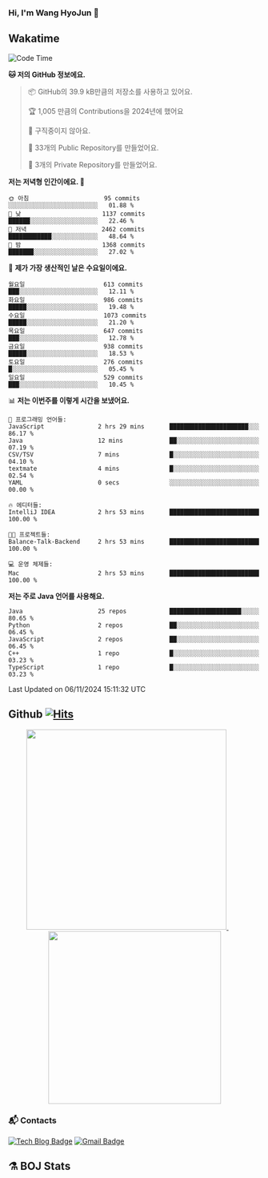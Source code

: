 ### Hi, I'm Wang HyoJun 👋

## Wakatime
<!--START_SECTION:waka-->
![Code Time](http://img.shields.io/badge/Code%20Time-291%20hrs%2024%20mins-blue)

**🐱 저의 GitHub 정보에요.** 

> 📦 GitHub의 39.9 kB만큼의 저장소를 사용하고 있어요. 
 > 
> 🏆 1,005 만큼의 Contributions을 2024년에 했어요
 > 
> 🚫 구직중이지 않아요.
 > 
> 📜 33개의 Public Repository를 만들었어요. 
 > 
> 🔑 3개의 Private Repository를 만들었어요. 
 > 
**저는 저녁형 인간이에요. 🦉** 

```text
🌞 아침                     95 commits          ░░░░░░░░░░░░░░░░░░░░░░░░░   01.88 % 
🌆 낮　                     1137 commits        ██████░░░░░░░░░░░░░░░░░░░   22.46 % 
🌃 저녁                     2462 commits        ████████████░░░░░░░░░░░░░   48.64 % 
🌙 밤　                     1368 commits        ███████░░░░░░░░░░░░░░░░░░   27.02 % 
```
📅 **제가 가장 생산적인 날은 수요일이에요.** 

```text
월요일                      613 commits         ███░░░░░░░░░░░░░░░░░░░░░░   12.11 % 
화요일                      986 commits         █████░░░░░░░░░░░░░░░░░░░░   19.48 % 
수요일                      1073 commits        █████░░░░░░░░░░░░░░░░░░░░   21.20 % 
목요일                      647 commits         ███░░░░░░░░░░░░░░░░░░░░░░   12.78 % 
금요일                      938 commits         █████░░░░░░░░░░░░░░░░░░░░   18.53 % 
토요일                      276 commits         █░░░░░░░░░░░░░░░░░░░░░░░░   05.45 % 
일요일                      529 commits         ███░░░░░░░░░░░░░░░░░░░░░░   10.45 % 
```


📊 **저는 이번주를 이렇게 시간을 보냈어요.** 

```text
💬 프로그래밍 언어들: 
JavaScript               2 hrs 29 mins       ██████████████████████░░░   86.17 % 
Java                     12 mins             ██░░░░░░░░░░░░░░░░░░░░░░░   07.19 % 
CSV/TSV                  7 mins              █░░░░░░░░░░░░░░░░░░░░░░░░   04.10 % 
textmate                 4 mins              █░░░░░░░░░░░░░░░░░░░░░░░░   02.54 % 
YAML                     0 secs              ░░░░░░░░░░░░░░░░░░░░░░░░░   00.00 % 

🔥 에디터들: 
IntelliJ IDEA            2 hrs 53 mins       █████████████████████████   100.00 % 

🐱‍💻 프로젝트들: 
Balance-Talk-Backend     2 hrs 53 mins       █████████████████████████   100.00 % 

💻 운영 체제들: 
Mac                      2 hrs 53 mins       █████████████████████████   100.00 % 
```

**저는 주로 Java 언어를 사용해요.** 

```text
Java                     25 repos            ████████████████████░░░░░   80.65 % 
Python                   2 repos             ██░░░░░░░░░░░░░░░░░░░░░░░   06.45 % 
JavaScript               2 repos             ██░░░░░░░░░░░░░░░░░░░░░░░   06.45 % 
C++                      1 repo              █░░░░░░░░░░░░░░░░░░░░░░░░   03.23 % 
TypeScript               1 repo              █░░░░░░░░░░░░░░░░░░░░░░░░   03.23 % 
```




 Last Updated on 06/11/2024 15:11:32 UTC
<!--END_SECTION:waka-->

## Github [![Hits](https://hits.seeyoufarm.com/api/count/incr/badge.svg?url=https%3A%2F%2Fgithub.com%2Fgywns0417%2Fhit-counter&count_bg=%239AEB68&title_bg=%23B1D1F7&icon=&icon_color=%23E7E7E7&title=hits&edge_flat=false)](https://hits.seeyoufarm.com)

<p align="center">
  <a href="https://github.com/gywns0417">
    <img src="https://github-readme-stats.vercel.app/api?username=gywns0417&show_icons=true&theme=catppuccin_latte" width="400" style="max-width:100%;" />
  </a>
  &nbsp;
  &nbsp;
  &nbsp;
  &nbsp;
  <a href="https://github.com/gywns0417">
    <img src="https://github-readme-stats.vercel.app/api/top-langs/?username=gywns0417&layout=compact&show_icons=true&show_owner=true&theme=nord" width="345" style="max-width:100%;"/>
  </a>
</p>


### :mailbox_with_mail: Contacts
[![Tech Blog Badge](http://img.shields.io/badge/-Tech%20blog-black?style=flat-square&logo=github&link=https://king-dev.tistory.com/)](https://king.tistory.com/)
[![Gmail Badge](https://img.shields.io/badge/Gmail-d14836?style=flat-square&logo=Gmail&logoColor=white&link=mailto:gywns0417@gmail.com)](mailto:gywns0417@gmail.com)

## ⚗️ BOJ Stats

<!--[![Solved.ac Profile](http://mazassumnida.wtf/api/v2/generate_badge?boj=gywns0417)](https://solved.ac/gywns0417/)

